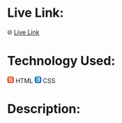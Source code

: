 # Live Link:
🌐 <a href='https://jbjzeehad.github.io/ph-online-flower-shop/'>Live Link<a>
# Technology Used:
<a><img src="https://github.com/jbjzeehad/jbjzeehad/blob/main/icon/HTML.svg" width="15" height="15"/></a> HTML
<a><img src="https://github.com/jbjzeehad/jbjzeehad/blob/main/icon/CSS.svg" width="15" height="15"/></a> CSS

# Description:
